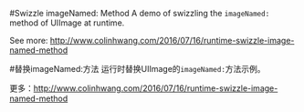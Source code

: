 #Swizzle imageNamed: Method 
A demo of swizzling the `imageNamed:` method of UIImage at runtime.

See more: http://www.colinhwang.com/2016/07/16/runtime-swizzle-image-named-method

#替换imageNamed:方法
运行时替换UIImage的`imageNamed:`方法示例。

更多：http://www.colinhwang.com/2016/07/16/runtime-swizzle-image-named-method
